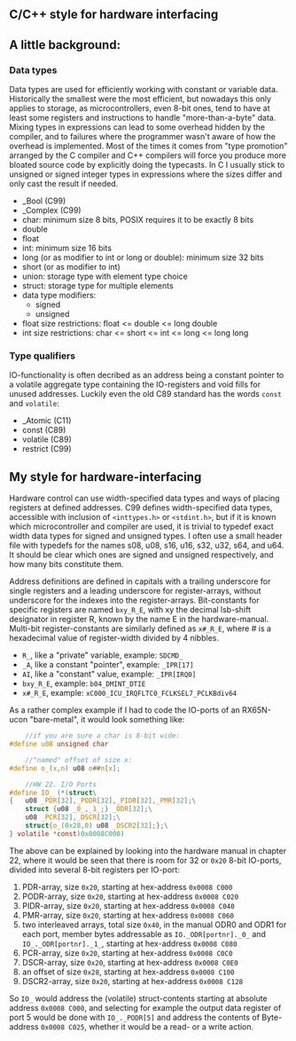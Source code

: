 C/C++ style for hardware interfacing
---
## A little background:
### Data types
Data types are used for efficiently working with constant or variable data.
Historically the smallest were the most efficient, but nowadays this only
applies to storage, as microcontrollers, even 8-bit ones, tend to have at
least some registers and instructions to handle "more-than-a-byte" data.
Mixing types in expressions can lead to some overhead hidden by the compiler,
and to failures where the programmer wasn't aware of how the overhead is
implemented. Most of the times it comes from "type promotion" arranged by
the C compiler and C++ compilers will force you produce more bloated source
code by explicitly doing the typecasts.
In C I usually stick to unsigned or signed integer types in expressions
where the sizes differ and only cast the result if needed.
- \_Bool (C99)
- \_Complex (C99)
- char: minimum size 8 bits, POSIX requires it to be exactly 8 bits
- double
- float
- int: minimum size 16 bits
- long (or as modifier to int or long or double): minimum size 32 bits
- short (or as modifier to int)
- union: storage type with element type choice
- struct: storage type for multiple elements
- data type modifiers:
  - signed
  - unsigned
- float size restrictions: float <= double <= long double
- int size restrictions: char <= short <= int <= long <= long long

### Type qualifiers
IO-functionality is often decribed as an address being a
constant pointer to a volatile aggregate type
containing the IO-registers and void fills for unused addresses.
Luckily even the old C89 standard has the words `const` and `volatile`:
- \_Atomic (C11)
- const (C89)
- volatile (C89)
- restrict (C99)

## My style for hardware-interfacing
Hardware control can use width-specified data types and ways of placing
registers at defined addresses. C99 defines width-specified data types, 
accessible with inclusion of `<inttypes.h>` or `<stdint.h>`, but if it is 
known which microcontroller and compiler are used, it is trivial to typedef
exact width data types for signed and unsigned types. 
I often use a small header file with typedefs for the names s08, u08, s16, u16,
s32, u32, s64, and u64. It should be clear which ones are signed and unsigned
respectively, and how many bits constitute them.

Address definitions are defined in capitals with a trailing underscore for 
single registers and a leading underscore for register-arrays, without 
underscore for the indexes into the register-arrays. Bit-constants for specific
registers are named `bxy_R_E`, with xy the decimal lsb-shift designator in
register R, known by the name E in the hardware-manual.
Multi-bit register-constants are similarly defined as `x#_R_E`, where \# is
a hexadecimal value of register-width divided by 4 nibbles.
- `R_`, like a "private" variable, example: `SDCMD_`
- `_A`, like a constant "pointer", example: `_IPR[17]`
- `AI`, like a "constant" value, example: `_IPR[IRQ0]`
- `bxy_R_E`, example: `b04_DMINT_DTIE`
- `x#_R_E`, example: `xC000_ICU_IRQFLTC0_FCLKSEL7_PCLKBdiv64`

As a rather complex example if I had to code the IO-ports of an RX65N-ucon
"bare-metal", it would look something like:
```.c
    //if you are sure a char is 8-bit wide:
#define u08 unsigned char

    //"named" offset of size x:
#define o_(x,n)	u08 o##n[x];

    //HW 22. I/O Ports
#define IO_ (*(struct\
{	u08 _PDR[32],_PODR[32],_PIDR[32],_PMR[32];\
	struct {u08 _0_,_1_;} _ODR[32];\
	u08 _PCR[32],_DSCR[32];\
	struct{o_(0x28,0) u08 _DSCR2[32];};\
} volatile *const)0x0008C000)
```
The above can be explained by looking into the hardware manual in chapter 22, 
where it would be seen that there is room for 32 or `0x20` 8-bit IO-ports, 
divided into several 8-bit registers per IO-port:
1. PDR-array, size `0x20`, starting at hex-address `0x0008 C000`
2. PODR-array, size `0x20`, starting at hex-address `0x0008 C020`
3. PIDR-array, size `0x20`, starting at hex-address `0x0008 C040`
4. PMR-array, size `0x20`, starting at hex-address `0x0008 C060`
5. two interleaved arrays, total size `0x40`, in the manual
   ODR0 and ODR1 for each port, member bytes addressable as
   `IO._ODR[portnr]._0_` and `IO_._ODR[portnr]._1_`,
   starting at hex-address `0x0008 C080`
6. PCR-array, size `0x20`, starting at hex-address `0x0008 C0C0`
7. DSCR-array, size `0x20`, starting at hex-address `0x0008 C0E0`
8. an offset of size `0x28`, starting at hex-address `0x0008 C100`
8. DSCR2-array, size `0x20`, starting at hex-address `0x0008 C128`

So `IO_` would address the (volatile) struct-contents starting at absolute address
`0x0008 C000`, and selecting for example the output data register of port 5 would
be done with `IO_._PODR[5]` and address the contents of Byte-address `0x0008 C025`,
whether it would be a read- or a write action.
